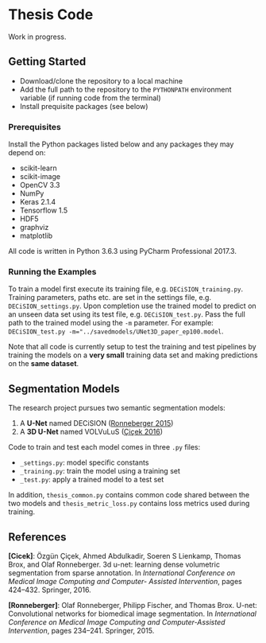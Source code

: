 # Thesis Code
Work in progress.

## Getting Started
- Download/clone the repository to a local machine
- Add the full path to the repository to the `PYTHONPATH` environment variable (if running code from the terminal)
- Install prequisite packages (see below)

### Prerequisites
Install the Python packages listed below and any packages they may depend on:

- scikit-learn
- scikit-image
- OpenCV 3.3
- NumPy
- Keras 2.1.4
- Tensorflow 1.5
- HDF5
- graphviz
- matplotlib

All code is written in Python 3.6.3 using PyCharm Professional 2017.3.

### Running the Examples
To train a model first execute its training file, e.g. `DECiSION_training.py`. Training parameters, paths etc. are set in the settings file, e.g. `DECiSION_settings.py`. Upon completion use the trained model to predict on an unseen data set using its test file, e.g. `DECiSION_test.py`. Pass the full path to the trained model using the `-m` parameter. For example: `DECiSION_test.py -m="../savedmodels/UNet3D_paper_ep100.model`.

Note that all code is currently setup to test the training and test pipelines by training the models on a **very small** training data set and making predictions on the **same dataset**.

## Segmentation Models
The research project pursues two semantic segmentation models:

1. A **U-Net** named DECiSION ([Ronneberger 2015](#references))
2. A **3D U-Net** named VOLVuLuS ([Çiçek 2016](#references))

Code to train and test each model comes in three `.py` files:

- `_settings.py`: model specific constants
- `_training.py`: train the model using a training set
- `_test.py`: apply a trained model to a test set

In addition, `thesis_common.py` contains common code shared between the two models and `thesis_metric_loss.py` contains loss metrics used during training.

## References
**[Cicek]**: Özgün Çiçek, Ahmed Abdulkadir, Soeren S Lienkamp, Thomas Brox, and Olaf Ronneberger. 3d u-net: learning dense volumetric segmentation from sparse annotation. In *International Conference on Medical Image Computing and Computer- Assisted Intervention*, pages 424–432. Springer, 2016.

**[Ronneberger]**: Olaf Ronneberger, Philipp Fischer, and Thomas Brox. U-net: Convolutional networks for biomedical image segmentation. In *International Conference on Medical Image Computing and Computer-Assisted Intervention*, pages 234–241. Springer, 2015.
